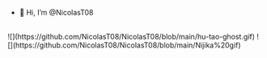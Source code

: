 - 👋 Hi, I’m @NicolasT08
<br>
![](https://github.com/NicolasT08/NicolasT08/blob/main/hu-tao-ghost.gif)
![](https://github.com/NicolasT08/NicolasT08/blob/main/Nijika%20gif)


<!---
NicolasT08/NicolasT08 is a ✨ special ✨ repository because its `README.md` (this file) appears on your GitHub profile.
You can click the Preview link to take a look at your changes.
--->
